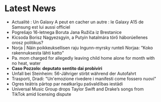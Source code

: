 # Latest News
-  Actualité : Un Galaxy A peut en cacher un autre : le Galaxy A15 de Samsung est lui aussi officiel
-  Pogrešajo 16-letnega Boruta Jana Ružiča iz Brestanice
-  Kicsoda Borisz Nagyezsgyin, a Putyin hatalmára törő háborúellenes orosz politikus?
-  Norja | Näin poikkeuksellisen raju Ingunn-myrsky runteli Norjaa: ”Koko rakennuksesta lähti katto”
-  Pa. mom charged for allegedly leaving child home alone for month with no heat, water
-  **Caso Pozzolo: deputato sentito dai probiviri**
-  Unfall bei Steinheim: 56-Jähriger stirbt während der Autofahrt
-  Trasporti, Dradi: "Un'emozione rivedere i manifesti come fossero nuovi"
-  Ogres teātris pārtop par neatkarīgu pašvaldības iestādi
-  Universal Music Group drops Taylor Swift and Drake’s songs from TikTok amid licensing dispute
